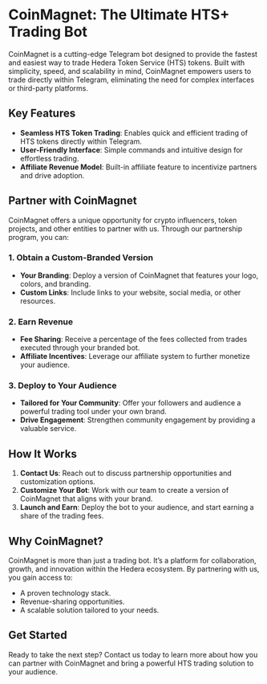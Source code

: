 # CoinMagnet: The Ultimate HTS+ Trading Bot

CoinMagnet is a cutting-edge Telegram bot designed to provide the fastest and easiest way to trade Hedera Token Service (HTS) tokens. Built with simplicity, speed, and scalability in mind, CoinMagnet empowers users to trade directly within Telegram, eliminating the need for complex interfaces or third-party platforms.

## Key Features
- **Seamless HTS Token Trading**: Enables quick and efficient trading of HTS tokens directly within Telegram.
- **User-Friendly Interface**: Simple commands and intuitive design for effortless trading.
- **Affiliate Revenue Model**: Built-in affiliate feature to incentivize partners and drive adoption.

## Partner with CoinMagnet
CoinMagnet offers a unique opportunity for crypto influencers, token projects, and other entities to partner with us. Through our partnership program, you can:

### 1. Obtain a Custom-Branded Version
- **Your Branding**: Deploy a version of CoinMagnet that features your logo, colors, and branding.
- **Custom Links**: Include links to your website, social media, or other resources.

### 2. Earn Revenue
- **Fee Sharing**: Receive a percentage of the fees collected from trades executed through your branded bot.
- **Affiliate Incentives**: Leverage our affiliate system to further monetize your audience.

### 3. Deploy to Your Audience
- **Tailored for Your Community**: Offer your followers and audience a powerful trading tool under your own brand.
- **Drive Engagement**: Strengthen community engagement by providing a valuable service.

## How It Works
1. **Contact Us**: Reach out to discuss partnership opportunities and customization options.
2. **Customize Your Bot**: Work with our team to create a version of CoinMagnet that aligns with your brand.
3. **Launch and Earn**: Deploy the bot to your audience, and start earning a share of the trading fees.

## Why CoinMagnet?
CoinMagnet is more than just a trading bot. It’s a platform for collaboration, growth, and innovation within the Hedera ecosystem. By partnering with us, you gain access to:
- A proven technology stack.
- Revenue-sharing opportunities.
- A scalable solution tailored to your needs.

## Get Started
Ready to take the next step? Contact us today to learn more about how you can partner with CoinMagnet and bring a powerful HTS trading solution to your audience.
